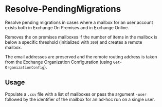 # Resolve-PendingMigrations

Resolve pending migrations in cases where a mailbox for an user account exists both in Exchange On Premises and in Exchange Online.

Removes the on premises mailboxes if the number of items in the mailbox is below a specific threshold (initialized with `300`) and creates a remote mailbox.

The email addresses are preserved and the remote routing address is taken from the Exchange Organization Configuration (using `Get-OrganizationConfig`).

## Usage

Populate a `.csv` file with a list of mailboxes or pass the argument `-user` followed by the identifier of the mailbox for an ad-hoc run on a single user.
